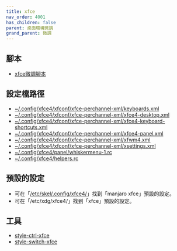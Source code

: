 ```yaml
---
title: xfce
nav_order: 4001
has_children: false
parent: 桌面環境微調
grand_parent: 微調
---
```



## 腳本

* [xfce微調腳本](https://github.com/samwhelp/note-about-manjaro/tree/gh-pages/_demo/adjustment/full/xfce)


## 設定檔路徑


* [~/.config/xfce4/xfconf/xfce-perchannel-xml/keyboards.xml](https://github.com/samwhelp/note-about-manjaro/tree/gh-pages/_demo/adjustment/full/xfce/config/xfce4/xfconf/xfce-perchannel-xml/keyboards.xml)
* [~/.config/xfce4/xfconf/xfce-perchannel-xml/xfce4-desktop.xml](https://github.com/samwhelp/note-about-manjaro/tree/gh-pages/_demo/adjustment/full/xfce/config/xfce4/xfconf/xfce-perchannel-xml/xfce4-desktop.xml)
* [~/.config/xfce4/xfconf/xfce-perchannel-xml/xfce4-keyboard-shortcuts.xml](https://github.com/samwhelp/note-about-manjaro/tree/gh-pages/_demo/adjustment/full/xfce/config/xfce4/xfconf/xfce-perchannel-xml/xfce4-keyboard-shortcuts.xml)
* [~/.config/xfce4/xfconf/xfce-perchannel-xml/xfce4-panel.xml](https://github.com/samwhelp/note-about-manjaro/tree/gh-pages/_demo/adjustment/full/xfce/config/xfce4/xfconf/xfce-perchannel-xml/xfce4-panel.xml)
* [~/.config/xfce4/xfconf/xfce-perchannel-xml/xfwm4.xml](https://github.com/samwhelp/note-about-manjaro/tree/gh-pages/_demo/adjustment/full/xfce/config/xfce4/xfconf/xfce-perchannel-xml/xfwm4.xml)
* [~/.config/xfce4/xfconf/xfce-perchannel-xml/xsettings.xml](https://github.com/samwhelp/note-about-manjaro/tree/gh-pages/_demo/adjustment/full/xfce/config/xfce4/xfconf/xfce-perchannel-xml/xsettings.xml)
* [~/.config/xfce4/panel/whiskermenu-1.rc](https://github.com/samwhelp/note-about-manjaro/tree/gh-pages/_demo/adjustment/full/xfce/config/xfce4/panel/whiskermenu-1.rc)
* [~/.config/xfce4/helpers.rc](https://github.com/samwhelp/note-about-manjaro/tree/gh-pages/_demo/adjustment/full/xfce/config/xfce4/helpers.rc)


## 預設的設定

* 可在「[/etc/skel/.config/xfce4/](https://gitlab.manjaro.org/profiles-and-settings/manjaro-xfce-settings/-/tree/master/skel/.config/xfce4)」找到「manjaro xfce」預設的設定。
* 可在「/etc/xdg/xfce4/」找到「xfce」預設的設定。


## 工具

* [style-ctrl-xfce](https://samwhelp.github.io/note-about-manjaro/read/project/style-xfce/style-ctrl-xfce)
* [style-switch-xfce](https://samwhelp.github.io/note-about-manjaro/read/project/style-xfce/style-switch-xfce.html)

